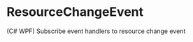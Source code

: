 ResourceChangeEvent
===================

(C# WPF) Subscribe event handlers to resource change event
